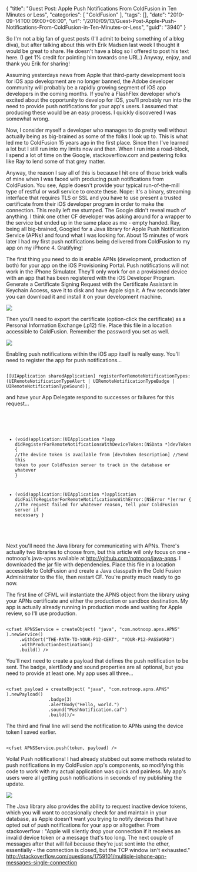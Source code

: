 {
	"title": "Guest Post: Apple Push Notifications From ColdFusion in Ten Minutes or Less",
	"categories": [
		"ColdFusion"
	],
	"tags": [],
	"date": "2010-09-14T00:09:00+06:00",
	"url": "/2010/09/13/Guest-Post-Apple-Push-Notifications-From-ColdFusion-in-Ten-Minutes-or-Less",
	"guid": "3940"
}

So I'm not a big fan of guest posts (I'll admit to being something of a blog diva), but after talking about this with Erik Madsen last week I thought it would be great to share. He doesn't have a blog so I offered to post his text here. (I get 1% credit for pointing him towards one URL.) Anyway, enjoy, and thank you Erik for sharing!

<p/>
<!--more-->
Assuming yesterdays news from Apple that third-party development tools for iOS app development are no longer banned, the Adobe developer community will probably be a rapidly growing segment of iOS app developers in the coming months.  If you're a FlashFlex developer who's excited about the opportunity to develop for iOS, you'll probably run into the need to provide push notifications for your app's users.  I assumed that producing these would be an easy process.  I quickly discovered I was somewhat wrong.

<p/>

Now, I consider myself a developer who manages to do pretty well without actually being as big-brained as some of the folks I look up to.  This is what led me to ColdFusion 15 years ago in the first place.  Since then I've learned a lot but I still run into my limits now and then.  When I run into a road-block, I spend a lot of time on the Google, stackoverflow.com and pestering folks like Ray to lend some of that grey matter.

<p/>

Anyway, the reason I say all of this is because I hit one of those brick walls of mine when I was faced with producing push notifications from ColdFusion.  You see, Apple doesn't provide your typical run-of-the-mill type of restful or wsdl service to create these.  Nope: it's a binary, streaming interface that requires TLS or SSL and you have to use present a trusted certificate from their iOS developer program in order to make the connection.  This really left me stumped.  The Google didn't reveal much of anything.  I think one other CF developer was asking around for a wrapper to the service but ended up in the same place as me - empty handed.  Ray, being all big-brained, Googled for a Java library for Apple Push Notification Service (APNs) and found what I was looking for.  About 15 minutes of work later I had my first push notifications being delivered from ColdFusion to my app on my iPhone 4.  Gratifying! 

<p/>

The first thing you need to do is enable APNs (development, production of both) for your app on the iOS Provisioning Portal.  Push notifications will not work in the iPhone Simulator.  They'll only work for on a provisioned device with an app that has been registered with the iOS Developer Program.  Generate a Certificate Signing Request with the Certificate Assistant in Keychain Access, save it to disk and have Apple sign it.  A few seconds later you can download it and install it on your development machine.

<p/>

<img src="http://www.raymondcamden.com/images/Screen shot 2010-09-10 at 3.55.23 PM.png" />

<p/>

Then you'll need to export the certificate (option-click the certificate) as a Personal Information Exchange (.p12) file.  Place this file in a location accessible to ColdFusion.  Remember the password you set as well.

<p/>

<img src="http://www.coldfusionjedi.com/images/s21.png" />
<p/>

Enabling push notifications within the iOS app itself is really easy.  You'll need to register the app for push notifications...

<p/>

<code>
[[UIApplication sharedApplication] registerForRemoteNotificationTypes:(UIRemoteNotificationTypeAlert | UIRemoteNotificationTypeBadge | UIRemoteNotificationTypeSound)];
</code>

<p/>

and have your App Delegate respond to successes or failures for this request...

<p/>

<code>

- (void)application:(UIApplication *)app didRegisterForRemoteNotificationsWithDeviceToken:(NSData *)devToken { 
    //The device token is available from [devToken description]
    //Send this token to your ColdFusion server to track in the database or whatever
}

- (void)application:(UIApplication *)application didFailToRegisterForRemoteNotificationsWithError:(NSError *)error
{
    //The request failed for whatever reason, tell your ColdFusion server if necessary
}
</code>

<p/>

Next you'll need the Java library for communicating with APNs.   There's actually two libraries to choose from, but this article will only focus on one - notnoop's java-apns available at <a href="http://github.com/notnoop/java-apns">http://github.com/notnoop/java-apns</a>.  I downloaded the jar file with dependencies.  Place this file in a location accessible to ColdFusion and create a Java classpath in the Cold Fusion Administrator to the file, then restart CF.  You're pretty much ready to go now.

<p/>

The first line of CFML will instantiate the APNS object from the library using your APNs certificate and either the production or sandbox destination.  My app is actually already running in production mode and waiting for Apple review, so I'll use production.

<p/>

<code>
&lt;cfset APNSService = createObject( "java", "com.notnoop.apns.APNS" ).newService()
     .withCert("THE-PATH-TO-YOUR-P12-CERT", "YOUR-P12-PASSWORD")
     .withProductionDestination()
     .build() /&gt;
</code>

<p/>

You'll next need to create a payload that defines the push notification to be sent.  The badge, alertBody and sound properties are all optional, but you need to provide at least one.  My app uses all three...

<p/>

<code>
&lt;cfset payload = createObject( "java", "com.notnoop.apns.APNS" ).newPayload()
				.badge(3)
				.alertBody("Hello, world.")
				.sound("PushNotification.caf")
				.build()/&gt;
</code>

<p/>

The third and final line will send the notification to APNs using the device token I saved earlier.

<p/>

<code>
&lt;cfset APNSService.push(token, payload) /&gt;
</code>

<p/>

Voila!  Push notifications!  I had already stubbed out some methods related to push notifications in my ColdFusion app's components, so modifying this code to work with my actual application was quick and painless.  My app's users were all getting push notifications in seconds of my publishing the update.

<p/>

<img src="http://www.coldfusionjedi.com/images/Voila.PNG" />

<p/>

The Java library also provides the ability to request inactive device tokens, which you will want to occasionally check for and maintain in your database, as Apple doesn't want you trying to notify devices that have opted out of push notifications for your app or altogether.  From stackoverflow : "Apple will silently drop your connection if it receives an invalid device token or a message that's too long. The next couple of messages after that will fail because they're just sent into the ether, essentially - the connection is closed, but the TCP window isn't exhausted."  http://stackoverflow.com/questions/1759101/multiple-iphone-apn-messages-single-connection
